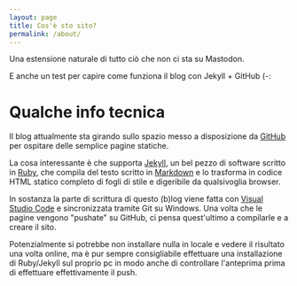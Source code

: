 ```yaml
---
layout: page
title: Cos'è sto sito?
permalink: /about/
---
```


Una estensione naturale di tutto ciò che non ci sta su Mastodon. 

E anche un test per capire come funziona il blog con Jekyll + GitHub (-:

# Qualche info tecnica

Il blog attualmente sta girando sullo spazio messo a disposizione da [GitHub](https://github.com) per ospitare delle semplice pagine statiche.

La cosa interessante è che supporta [Jekyll](https://jekyllrb.com/), un bel pezzo di software scritto in [Ruby](https://www.ruby-lang.org/it/), che compila del testo scritto in [Markdown](https://www.markdownguide.org/cheat-sheet/) e lo trasforma in codice HTML statico completo di fogli di stile e digeribile da qualsivoglia browser.

In sostanza la parte di scrittura di questo (b)log viene fatta con [Visual Studio Code](https://code.visualstudio.com/) e sincronizzata tramite Git su Windows. Una volta che le pagine vengono "pushate" su GitHub, ci pensa quest'ultimo a compilarle e a creare il sito.

Potenzialmente si potrebbe non installare nulla in locale e vedere il risultato una volta online, ma è pur sempre consigliabile effettuare una installazione di Ruby/Jekyll sul proprio pc in modo anche di controllare l'anteprima prima di effettuare effettivamente il push.
